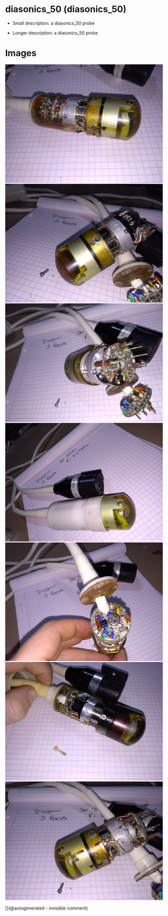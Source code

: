 # diasonics_50 (diasonics_50)

* Small description:  a diasonics_50 probe

* Longer description:  a diasonics_50 probe

# Images

![](/include/images/diasonics_50/P_20181208_131435.jpg)
![](/include/images/diasonics_50/P_20181208_131810.jpg)
![](/include/images/diasonics_50/P_20181208_131756.jpg)
![](/include/images/diasonics_50/P_20181208_131405.jpg)
![](/include/images/diasonics_50/P_20181208_131643.jpg)
![](/include/images/diasonics_75/P_20181208_130753.jpg)
![](/include/images/diasonics_50/P_20181208_131821.jpg)




[](@autogenerated - invisible comment)
